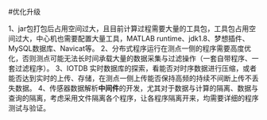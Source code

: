 #优化升级

1、jar包打包后占用空间过大，且目前计算过程需要大量的工具包，工具包占用空间过大，中心机也需要配置大量工具，MATLAB runtime、jdk1.8、梦想插件、MySQL数据库、Navicat等。
2、分布式程序运行在测点一侧的程序需要高度优化，否则测点可能无法长时间承载大量的数据采集与过滤操作（一套自带程序、一套过滤程序）。
3、IOTDB 实时数据库的探索，看能否对时序数据进行压缩，或者能否达到实时的上传、存储，在测点一侧上传能否保持高频的持续不间断上传不丢失数据。
4、传感器数据解析**中间件**的开发，尤其对于数据与计算的隔离、数据与查询的隔离，考虑采用文件隔离各个程序，让各程序隔离开来，均需要详细的程序测试与验证。
